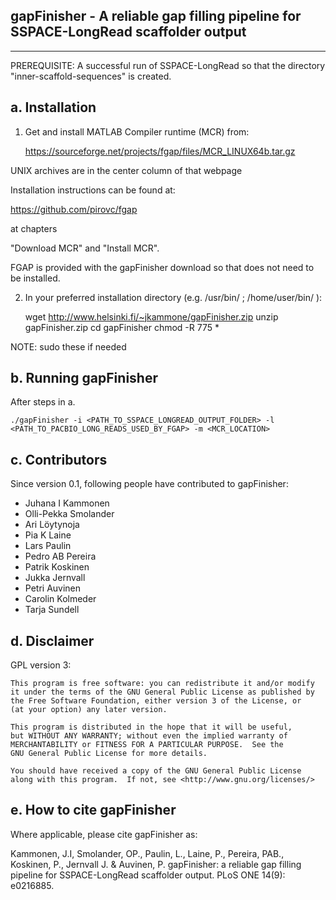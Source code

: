 
## gapFinisher - A reliable gap filling pipeline for SSPACE-LongRead scaffolder output

-------------------------------

PREREQUISITE: A successful run of SSPACE-LongRead so that the directory "inner-scaffold-sequences" is created.

a. Installation
---------------

1. Get and install MATLAB Compiler runtime (MCR) from:

	https://sourceforge.net/projects/fgap/files/MCR_LINUX64b.tar.gz

UNIX archives are in the center column of that webpage

Installation instructions can be found at:

https://github.com/pirovc/fgap

at chapters

"Download MCR" and "Install MCR".

FGAP is provided with the gapFinisher download so that does not need to be installed.

2. In your preferred installation directory (e.g. /usr/bin/ ; /home/user/bin/ ):

	wget http://www.helsinki.fi/~jkammone/gapFinisher.zip
	unzip gapFinisher.zip
	cd gapFinisher
	chmod -R 775 *

NOTE: sudo these if needed


b. Running gapFinisher
----------------------

After steps in a.

	./gapFinisher -i <PATH_TO_SSPACE_LONGREAD_OUTPUT_FOLDER> -l <PATH_TO_PACBIO_LONG_READS_USED_BY_FGAP> -m <MCR_LOCATION>
	

c. Contributors
---------------

Since version 0.1, following people have contributed to gapFinisher:

- Juhana I Kammonen
- Olli-Pekka Smolander
- Ari Löytynoja
- Pia K Laine
- Lars Paulin
- Pedro AB Pereira
- Patrik Koskinen
- Jukka Jernvall
- Petri Auvinen
- Carolin Kolmeder
- Tarja Sundell


d. Disclaimer
-------------

GPL version 3:

    This program is free software: you can redistribute it and/or modify
    it under the terms of the GNU General Public License as published by
    the Free Software Foundation, either version 3 of the License, or
    (at your option) any later version.

    This program is distributed in the hope that it will be useful,
    but WITHOUT ANY WARRANTY; without even the implied warranty of
    MERCHANTABILITY or FITNESS FOR A PARTICULAR PURPOSE.  See the
    GNU General Public License for more details.

    You should have received a copy of the GNU General Public License
    along with this program.  If not, see <http://www.gnu.org/licenses/>



e. How to cite gapFinisher
--------------------------

Where applicable, please cite gapFinisher as:

Kammonen, J.I, Smolander, OP., Paulin, L., Laine, P., Pereira, PAB., Koskinen, P., Jernvall J. & Auvinen, P.
gapFinisher: a reliable gap filling pipeline for SSPACE-LongRead scaffolder output. PLoS ONE 14(9): e0216885.

